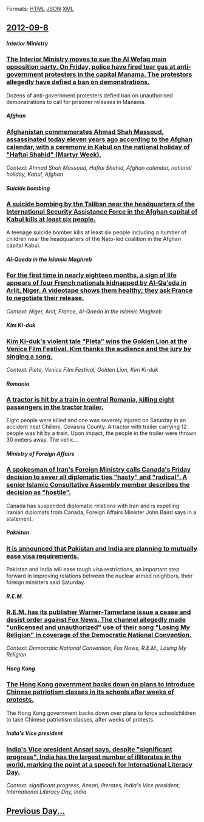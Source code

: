 
Formats: [HTML](2012/09/8/index.html)  [JSON](2012/09/8/index.json)  [XML](2012/09/8/index.xml)  

## [2012-09-8](/news/2012/09/8/index.md)

##### Interior Ministry
### [The Interior Ministry moves to sue the Al Wefaq main opposition party. On Friday, police have fired tear gas at anti-government protesters in the capital Manama. The protestors allegedly have defied a ban on demonstrations. ](/news/2012/09/8/the-interior-ministry-moves-to-sue-the-al-wefaq-main-opposition-party-on-friday-police-have-fired-tear-gas-at-anti-government-protesters-i.md)
Dozens of anti-government protesters defied ban on unauthorised demonstrations to call for prisoner releases in Manama.

##### Afghan
### [Afghanistan commemorates Ahmad Shah Massoud, assassinated today eleven years ago according to the Afghan calendar, with a ceremony in Kabul on the national holiday of "Haftai Shahid" (Martyr Week). ](/news/2012/09/8/afghanistan-commemorates-ahmad-shah-massoud-assassinated-today-eleven-years-ago-according-to-the-afghan-calendar-with-a-ceremony-in-kabul.md)
_Context: Ahmad Shah Massoud, Haftai Shahid, Afghan calendar, national holiday, Kabul, Afghan_

##### Suicide bombing
### [A suicide bombing by the Taliban near the headquarters of the International Security Assistance Force in the Afghan capital of Kabul kills at least six people. ](/news/2012/09/8/a-suicide-bombing-by-the-taliban-near-the-headquarters-of-the-international-security-assistance-force-in-the-afghan-capital-of-kabul-kills-a.md)
A teenage suicide bomber kills at least six people including a number of children near the headquarters of the Nato-led coalition in the Afghan capital Kabul.

##### Al-Qaeda in the Islamic Maghreb
### [For the first time in nearly eighteen months, a sign of life appears of four French nationals kidnapped by Al-Qa'eda in Arlit, Niger. A videotape shows them healthy; they ask France to negotiate their release. ](/news/2012/09/8/for-the-first-time-in-nearly-eighteen-months-a-sign-of-life-appears-of-four-french-nationals-kidnapped-by-al-qa-eda-in-arlit-niger-a-vide.md)
_Context: Niger, Arlit, France, Al-Qaeda in the Islamic Maghreb_

##### Kim Ki-duk
### [Kim Ki-duk's violent tale "Pieta" wins the Golden Lion at the Venice Film Festival. Kim thanks the audience and the jury by singing a song. ](/news/2012/09/8/kim-ki-duk-s-violent-tale-pieta-wins-the-golden-lion-at-the-venice-film-festival-kim-thanks-the-audience-and-the-jury-by-singing-a-song.md)
_Context: Pieta, Venice Film Festival, Golden Lion, Kim Ki-duk_

##### Romania
### [A tractor is hit by a train in central Romania, killing eight passengers in the tractor trailer. ](/news/2012/09/8/a-tractor-is-hit-by-a-train-in-central-romania-killing-eight-passengers-in-the-tractor-trailer.md)
Eight people were killed and one was severely injured on Saturday in an accident neat Chilieni, Covasna County. A tractor with trailer carrying 12 people was hit by a train. Upon impact, the people in the trailer were thrown 30 meters away. The vehic...

##### Ministry of Foreign Affairs
### [A spokesman of Iran's Foreign Ministry calls Canada's Friday decision to sever all diplomatic ties "hasty" and "radical". A senior Islamic Consultative Assembly member describes the decision as "hostile". ](/news/2012/09/8/a-spokesman-of-iran-s-foreign-ministry-calls-canada-s-friday-decision-to-sever-all-diplomatic-ties-hasty-and-radical-a-senior-islamic-c.md)
Canada has suspended diplomatic relations with Iran and is expelling Iranian diplomats from Canada, Foreign Affairs Minister John Baird says in a statement.

##### Pakistan
### [It is announced that Pakistan and India are planning to mutually ease visa requirements. ](/news/2012/09/8/it-is-announced-that-pakistan-and-india-are-planning-to-mutually-ease-visa-requirements.md)
Pakistan and India will ease tough visa restrictions, an important step forward in improving relations between the nuclear armed neighbors, their foreign ministers said Saturday.

##### R.E.M.
### [R.E.M. has its publisher Warner-Tamerlane issue a cease and desist order against Fox News. The channel allegedly made "unlicensed and unauthorized" use of their song "Losing My Religion" in coverage of the Democratic National Convention. ](/news/2012/09/8/r-e-m-has-its-publisher-warner-tamerlane-issue-a-cease-and-desist-order-against-fox-news-the-channel-allegedly-made-unlicensed-and-unauth.md)
_Context: Democratic National Convention, Fox News, R.E.M., Losing My Religion_

##### Hong Kong
### [The Hong Kong government backs down on plans to introduce Chinese patriotism classes in its schools after weeks of protests. ](/news/2012/09/8/the-hong-kong-government-backs-down-on-plans-to-introduce-chinese-patriotism-classes-in-its-schools-after-weeks-of-protests.md)
The Hong Kong government backs down over plans to force schoolchildren to take Chinese patriotism classes, after weeks of protests.

##### India's Vice president
### [India's Vice president Ansari says, despite "significant progress", India has the largest number of illiterates in the world, marking the point at a speech for International Literacy Day. ](/news/2012/09/8/india-s-vice-president-ansari-says-despite-significant-progress-india-has-the-largest-number-of-illiterates-in-the-world-marking-the-po.md)
_Context: significant progress, Ansari, literates, India's Vice president, International Literacy Day, India_

## [Previous Day...](/news/2012/09/7/index.md)


